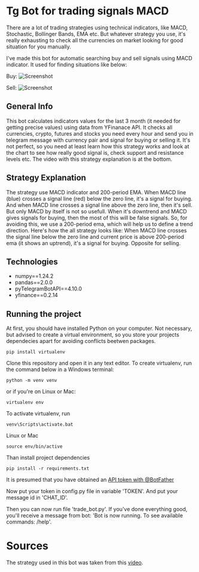 
# Tg Bot for trading signals MACD

There are a lot of trading strategies using technical indicators, like MACD, Stochastic, Bollinger Bands, EMA etc. But whatever strategy you use, it's really exhausting to check all the currencies on market looking for good situation for you manually.

I've made this bot for automatic searching buy and sell signals using MACD indicator. It used for finding situations like below:

Buy:
![Screenshot](screenshot.png)

Sell:
![Screenshot](screenshot.png)
## General Info

This bot calculates indicators values for the last 3 month (it needed for getting precise values) using data from YFinanace API. It checks all currencies, crypto, futures and stocks you need every hour and send you in telegram message with currency pair and signal for buying or selling it. It's not perfect, so you need at least learn how this strategy works and look at the chart to see how really good signal is, check support and resistance levels etc. The video with this strategy explanation is at the bottom.
## Strategy Explanation

The strategy use MACD indicator and 200-period EMA. When MACD line (blue) crosses a signal line (red) below the zero line, it's a signal for buying. And when MACD line crosses a signal line above the zero line, then it's sell. But only MACD by itself is not so usefull. When it's downtrend and MACD gives signals for buying, then the most of this will be false signals. So, for avoiding this, we use a 200-period ema, which will help us to define a trend direction. Here's how the all strategy looks like: When MACD line crosses the signal line below the zero line and current price is above 200-period ema (it shows an uptrend), it's a signal for buying. Opposite for selling.
## Technologies

- numpy==1.24.2
- pandas==2.0.0
- pyTelegramBotAPI==4.10.0
- yfinance==0.2.14
## Running the project

At first, you should have installed Python on your computer. Not necessary, but advised to create a virtual environment, so you store your projects dependecies apart for avoiding conflicts beetwen packages.
```shell
pip install virtualenv
```
Clone this repository and open it in any text editor. To create virtualenv, run the command below in a Windows terminal:
```shell
python -m venv venv
```
or if you're on Linux or Mac:
```shell
virtualenv env
```
To activate virtualenv, run
```shell
venv\Scripts\activate.bat
```
Linux or Mac
```shell
source env/bin/active
```
Than install project dependencies
```shell
pip install -r requirements.txt
```
It is presumed that you have obtained an [API token with @BotFather](https://core.telegram.org/bots#botfather)

Now put your token in config.py file in variable 'TOKEN'. And put your message id in 'CHAT_ID'.

Then you can now run file 'trade_bot.py'. If you've done everything good, you'll receive a message from bot: 'Bot is now running. To see available commands: /help'.
# Sources

The strategy used in this bot was taken from this [video](https://www.youtube.com/watch?v=rf_EQvubKlk&list=LL&index=1).